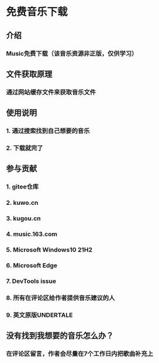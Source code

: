 # 免费音乐下载

## 介绍
### Music免费下载（该音乐资源非正版，仅供学习）

## 文件获取原理
### 通过网站缓存文件来获取音乐文件

## 使用说明

### 1.  通过搜索找到自己想要的音乐
### 2.  下载就完了  

## 参与贡献

### 1.  gitee仓库
### 2.  kuwo.cn
### 3.  kugou.cn
### 4.  music.163.com
### 5.  Microsoft Windows10 21H2
### 6.  Microsoft Edge
### 7.  DevTools issue
### 8.  所有在评论区给作者提供音乐建议的人
### 9.  英文原版UNDERTALE

## 没有找到我想要的音乐怎么办？

### 在评论区留言，作者会尽量在7个工作日内把歌曲补充上